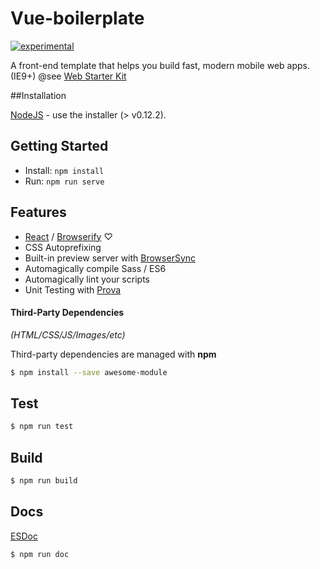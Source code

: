 Vue-boilerplate
===============

[![experimental](http://badges.github.io/stability-badges/dist/experimental.svg)](http://github.com/badges/stability-badges)

A front-end template that helps you build fast, modern mobile web apps. (IE9+) @see [Web Starter Kit](https://github.com/google/web-starter-kit)


##Installation
 
[NodeJS](http://nodejs.org) - use the installer (> v0.12.2).

## Getting Started

- Install: `npm install`
- Run: `npm run serve`

## Features

* [React](http://facebook.github.io/react/) / [Browserify](http://browserify.org/) ♡
* CSS Autoprefixing
* Built-in preview server with [BrowserSync](http://www.browsersync.io/)
* Automagically compile Sass / ES6
* Automagically lint your scripts
* Unit Testing with [Prova](https://github.com/azer/prova)



#### Third-Party Dependencies

*(HTML/CSS/JS/Images/etc)*

Third-party dependencies are managed with **npm**

```sh
$ npm install --save awesome-module
```

## Test

```sh
$ npm run test
```

## Build

```sh
$ npm run build
```

## Docs

[ESDoc](https://esdoc.org/)

```sh
$ npm run doc
```
